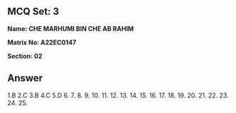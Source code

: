## MCQ Set: 3

**Name: CHE MARHUMI BIN CHE AB RAHIM**

**Matrix No: A22EC0147**

**Section: 02**

## Answer
1.B
2.C
3.B
4.C
5.D
6.
7.
8.
9.
10.
11.
12.
13.
14.
15.
16.
17.
18.
19.
20.
21.
22.
23.
24.
25.
